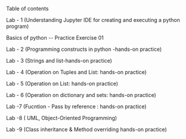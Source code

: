 Table of contents

Lab - 1 (Understanding Jupyter IDE for creating and executing a python program)

Basics of python -- Practice Exercise 01

Lab - 2 (Programming constructs in python -hands-on practice)

Lab - 3 (Strings and list-hands-on practice)

Lab - 4 (Operation on Tuples and List: hands-on practice)

Lab - 5 (Operation on List: hands-on practice)

Lab - 6 (Operation on dictionary and sets: hands-on practice)

Lab -7 (Fucntion - Pass by reference : hands-on practice)

Lab -8 ( UML, Object-Oriented Programming)

Lab -9 (Class inheritance & Method overriding hands-on practice)
